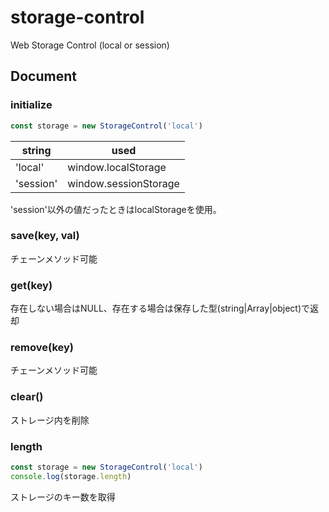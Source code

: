 # storage-control
Web Storage Control (local or session)


## Document

### initialize

```javascript
const storage = new StorageControl('local')
```

| string | used |
| --- | --- |
| 'local' | window.localStorage |
| 'session' | window.sessionStorage |

'session'以外の値だったときはlocalStorageを使用。


### save(key, val)

チェーンメソッド可能

### get(key)

存在しない場合はNULL、存在する場合は保存した型(string|Array|object)で返却


### remove(key)

チェーンメソッド可能


### clear()

ストレージ内を削除

### length

```javascript
const storage = new StorageControl('local')
console.log(storage.length)
```

ストレージのキー数を取得